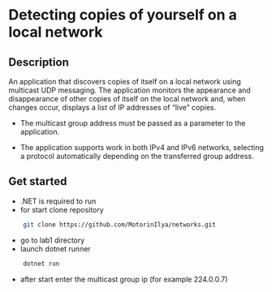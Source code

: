 # Detecting copies of yourself on a local network

## Description

An application that discovers copies of itself on a local network using multicast UDP messaging. The application monitors the appearance and disappearance of other copies of itself on the local network and, when changes occur, displays a list of IP addresses of “live” copies.

- The multicast group address must be passed as a parameter to the application. 

- The application supports work in both IPv4 and IPv6 networks, selecting a protocol automatically depending on the transferred group address.

## Get started
- .NET is required to run
- for start clone repository
``` bash
    git clone https://github.com/MotorinIlya/networks.git
```
- go to lab1 directory
- launch dotnet runner
``` bash
    dotnet run
```
- after start enter the multicast group ip (for example 224.0.0.7)
